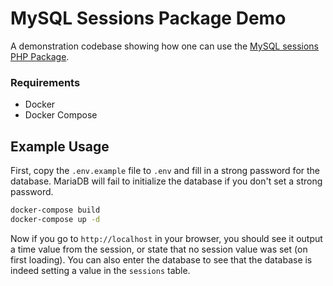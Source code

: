 # MySQL Sessions Package Demo
A demonstration codebase showing how one can use the [MySQL sessions PHP Package](https://github.com/programster/PHP-MySQL-Session-Handler).

### Requirements
* Docker
* Docker Compose

## Example Usage
First, copy the `.env.example` file to `.env` and fill in a strong password for the database. MariaDB will fail to initialize the database if you don't set a strong password.

```bash
docker-compose build
docker-compose up -d
```

Now if you go to `http://localhost` in your browser, you should see it output a time value from the session, or state that no session value was set (on first loading). You can also enter the database to see that the database is indeed setting a value in the `sessions` table.
